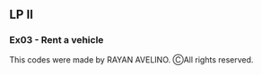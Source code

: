 ## LP II ##

### Ex03 - Rent a vehicle ###

This codes were made by RAYAN AVELINO. ⒸAll rights reserved.
